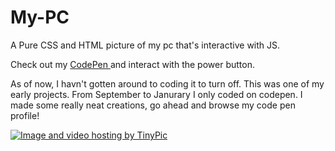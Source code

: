 # My-PC


A Pure CSS and HTML picture of my pc that's interactive with JS.
<p>Check out my <a href="https://codepen.io/sydney-jeffries/pen/ZVyxdV"> CodePen </a> and interact with the power button. </p>
<p>
 As of now, I havn't gotten around to coding it to turn off. This was one of my early projects. From September to Janurary I only coded on codepen. I made some really neat creations, go ahead and browse my code pen profile!
 </p>

<a href="http://tinypic.com?ref=2yl8q6v" target="_blank"><img src="http://i66.tinypic.com/2yl8q6v.jpg" border="0" alt="Image and video hosting by TinyPic"></a>
